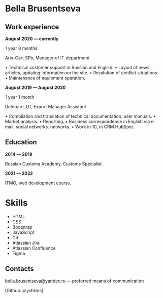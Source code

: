 # Bella Brusentseva

## Work experience
**August 2020 — currently**

1 year 8 months

Aris-Cart SPb, Manager of IT-department

• Technical customer support in Russian and English.
• Layout of news articles, updating information on the site.
• Resolution of conflict situations.
• Maintenance of equipment operation.

**August 2019 — August 2020**

1 year 1 month

Delorian LLC, Export Manager Assistant

• Compilation and translation of technical documentation, user manuals.
• Market analysis.
• Reporting.
• Business correspondence in English via e-mail, social networks. networks.
• Work in 1C, in CRM HubSpot.

## Education
**2014 — 2019**

Russian Customs Academy, Customs Specialist.

**2021 — 2022**

ITMO, web development course.

# Skills
- HTML
- CSS
- Bootstrap
- JavaScript
- Git
- Atlassian Jira
- Atlassian Confluence
- Figma

## Contacts
bella.brusentseva@yandex.ru — preferred means of communication

[Github: plyshkins]
